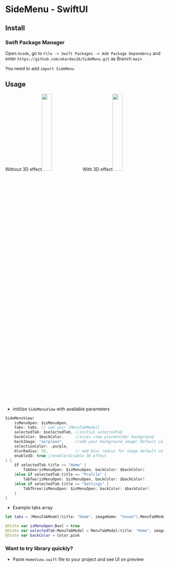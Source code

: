 # SideMenu - SwiftUI 

## Install

### Swift Package Manager

Open `Xcode`, go to `File -> Swift Packages -> Add Package Dependency` and enter `https://github.com/akardas16/SideMenu.git` as Branch `main`

You need to add `import SideMenu` 

## Usage
Without 3D effect<img src="https://user-images.githubusercontent.com/28716129/185779303-b833211b-07e0-4bc5-b01a-723352ccf49b.gif" width="25%" >
With 3D effect<img src="https://user-images.githubusercontent.com/28716129/185779405-1de7d9da-36fe-4aee-a3a5-13e67b9cf566.gif" width="25%" >

* initilize `SideMenuView` with available parameters


```Swift
SideMenuView(
    isMenuOpen: $isMenuOpen,
    tabs: tabs, // add your [MenuTabModel]
    selectedTab: $selectedTab, //initial selectedTab
    backColor: $backColor,     //acces view placeholder background
    backImage: "airplane",     //add your background image! Default value is airplane
    selectionColor: .purple,
    blurRadius: 32,            // add blur radius for image default value is 32
    enable3D: true //enable/disable 3D effect
) {
    if selectedTab.title == "Home" {
        TabOne(isMenuOpen: $isMenuOpen, backColor: $backColor)
    }else if selectedTab.title == "Profile" {
        TabTwo(isMenuOpen: $isMenuOpen, backColor: $backColor)
    }else if selectedTab.title == "Settings" {
        TabThree(isMenuOpen: $isMenuOpen, backColor: $backColor)
    }
}
```

* Example tabs array

```Swift
let tabs = [MenuTabModel(title: "Home", imageName: "house"),MenuTabModel(title: "Profile", imageName: "person"),MenuTabModel( title: "Settings", imageName: "gear")]
```

```Swift
@State var isMenuOpen:Bool = true
@State var selectedTab:MenuTabModel = MenuTabModel(title: "Home", imageName: "house")
@State var backColor = Color.pink
```
### Want to try library quickly?
* Paste `HomeView.swift` file to your project and see UI on preview
